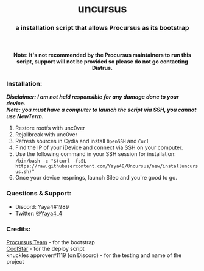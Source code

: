 <center>
  <h1 align="center">uncursus</h1>
  <h3 align="center">a installation script that allows Procursus as its bootstrap</h3>
  <br/>
  <h4 align="center">Note: It's not recommended by the Procursus maintainers to run this script, support will not be provided so please do not go contacting Diatrus.</h4>
</center>

### Installation:
***Disclaimer: I am not held responsible for any damage done to your device.***<br/>
***Note: you must have a computer to launch the script via SSH, you cannot use NewTerm.***<br/>
1) Restore rootfs with unc0ver<br/>
2) Rejailbreak with unc0ver<br/>
3) Refresh sources in Cydia and install `OpenSSH` and `Curl`<br/>
4) Find the IP of your iDevice and connect via SSH on your computer.<br/>
5) Use the following command in your SSH session for installation:<br/>
`/bin/bash -c "$(curl -fsSL https://raw.githubusercontent.com/Yaya48/Uncursus/new/installuncursus.sh)"`<br/>
6) Once your device resprings, launch Sileo and you're good to go.<br/>

### Questions & Support:
- Discord: Yaya4#1989
- Twitter: [@Yaya4_4](https://twitter.com/Yaya4_4)

### Credits:
[Procursus Team](https://github.com/ProcursusTeam/) - for the bootstrap<br/>
[CoolStar](https://github.com/coolstar/) - for the deploy script<br/>
knuckles approver#1119 (on Discord) - for the testing and name of the project<br/>
